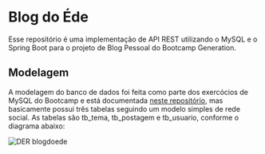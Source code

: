 # Blog do Éde

Esse repositório é uma implementação de API REST utilizando o MySQL e o Spring Boot para o projeto de Blog Pessoal do Bootcamp Generation.


## Modelagem

A modelagem do banco de dados foi feita como parte dos exercócios de MySQL do Bootcamp e está documentada [neste repositório](https://github.com/oieusouoede/generation-bootcamp-mysql), mas basicamente possui três tabelas seguindo um modelo simples de rede social. As tabelas são tb_tema, tb_postagem e tb_usuario, conforme o diagrama abaixo:

![DER blogdoede](https://github.com/oieusouoede/generation-bootcamp-mysql/blob/main/Blog%20Pessoal/DER%20db_blogdoede.png "DER Blogdoede")

